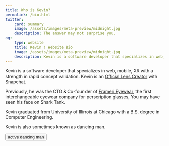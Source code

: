 ```yaml
---
title: Who is Kevin? 
permalink: /bio.html
twitter:
    card: summary
    image: /assets/images/meta-preview/midnight.jpg
    description: The answer may not surprise you. 
og:
    type: website
    title: Kevin ! Website Bio
    image: /assets/images/meta-preview/midnight.jpg
    description: Kevin is a software developer that specializes in web, mobile, XR with a strength in rapid concept validation.
---
```


Kevin is a software developer that specializes in web, mobile, XR with a strength in rapid concept validation. Kevin is an [Official Lens Creator](https://lensstudio.snapchat.com/creator/Mpx2Ow0xd7dWLQp62cK0Jg) with Snapchat. 


Previously, he was the CTO & Co-founder of [Frameri Eyewear](/frameri.html), the first interchangeable eyewear company for perscription glasses, You may have seen his face on Shark Tank. 

Kevin graduated from University of Illinois at Chicago with a B.S. degree in Computer Engineering.

Kevin is also sometimes known as dancing man.

<button id="ActivateDancingMan" class="retro" >active dancing man</button>




<!-- I do improv comedy in real life and on the internet. I love telling stories and want to do that professionally. Empathy solves everthing. -->
